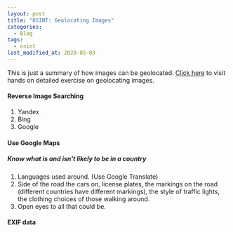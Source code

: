 ```yaml
---
layout: post
title: "OSINT: Geolocating Images"
categories:
  - Blog
tags:
  - osint
last_modified_at: 2020-05-03
---
```


This is just a summary of how images can be geolocated. <a href="https://tryhackme.com/room/geolocatingimages">Click here</a> to visit hands on detailed exercise on geolocating images.

#### Reverse Image Searching
1. Yandex
2. Bing
3. Google

#### Use Google Maps

##### Know what is and isn't likely to be in a country
1. Languages used around. (Use Google Translate)
2. Side of the road the cars on, license plates, the markings on the road (different countries have different markings), the style of traffic lights, the clothing choices of those walking around.
3. Open eyes to all that could be.

#### EXIF data
